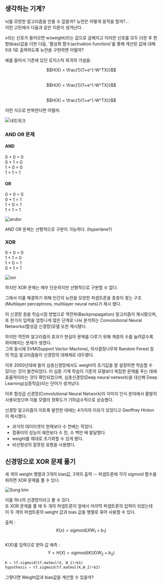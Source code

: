 ## 생각하는 기계?

뇌를 모방한 알고리즘을 만들 수 없을까? 뉴런은 어떻게 동작을 할까?...  
이런 고민에서 다음과 같은 이론이 생겨난다.  

x라는 신호가 들어오면 w(weight)라는 값으로 곱해지고 이러한 신호를 모두 더한 후 편향(bias)값을 더한 다음, '활성화 함수(activation function)'를 통해 계산된 값에 대해 0과 1로 출력하도록 뉴런을 구현하면 어떨까?

예를 들어서 기존에 있던 로지스틱 회귀의 가설을:

$$H(X) = \frac{1}{1+e^{-W^TX}}$$  
$$H(X) = \frac{1}{1+e^{-W^TX}}$$  
$$H(X) = \frac{1}{1+e^{-W^TX}}$$  

이런 식으로 반복한다면 어떨까.

![네트워크](https://raw.githubusercontent.com/nyanye/Study-Data-Science/master/images/network.PNG)

### AND OR 문제

#### AND

0 + 0 = 0  
0 + 1 = 0  
1 + 0 = 0  
1 + 1 = 1

#### OR

0 + 0 = 0  
0 + 1 = 1  
1 + 0 = 1  
1 + 1 = 1

![andor](https://raw.githubusercontent.com/nyanye/Study-Data-Science/master/images/andor.PNG)

AND OR 문제는 선형적으로 구분이 가능하다. (hyperlane?)  

### XOR

0 + 0 = 0  
1 + 1 = 0  
1 + 0 = 1  
0 + 1 = 1

![xor](https://raw.githubusercontent.com/nyanye/Study-Data-Science/master/images/xor.PNG)

하지만 XOR 문제는 매우 단순하지만 선형적으로 구분할 수 없다.  

그래서 이를 해결하기 위해 인간의 뉴런을 모방한 퍼셉트론을 층층이 쌓는 구조(Multilayer perceptrons, multilayer neural nets)가 제시 됐다.

이 신경망 층을 학습시킬 방법으로 역전파(Backpropagation) 알고리즘이 제시됐으며, 또 한가지 입력을 엄청나게 많은 단계로 나눠 분석하는 Convolutional Neural Networks(합성곱 신경망)모델 또한 제시됐다.  

하지만 역전파 알고리즘의 효과가 현실의 문제를 다루기 위해 계층의 수를 늘려갈수록 희미해지는 문제가 생겼다.  
그와 동시에 SVM(Support Vector Machine), 의사결정나무와 Random Forest 등의 학습 알고리즘들이 신경망의 대체제로 대두됐다.  

이후 2000년대에 들어 심층신경망에서도 weight의 초기값을 잘 설정하면 학습할 수 있다는 것이 발견되었다. 이 심층 기계 학습이 기존의 모델보다 복잡한 문제를 푸는 데에 효율적이라는 것이 확인되었으며, 심층신경망(Deep neural network)을 대신해 Deep Learning(심층학습)라는  단어가 생겨났다.

이후 합성곱 신경망(Convolutional Neural Network)이 이미지 인식 분야에서 활발히 사용되었으며 이들 모델의 정확도가 기하급수적으로 상승했다.

신경망 알고리즘이 이토록 발전한 데에는 4가지의 이유가 있었다고 Geoffrey Hinton이 제시했다.  

- 과거의 데이터셋이 현재보다 수 천배는 작았다.  
- 컴퓨터의 성능이 예전보다 수 천, 수 백만 배 발달했다.  
- weight를 제대로 초기화할 수 있게 됐다.  
- 비선형성의 잘못된 유형을 사용했다.

## 신경망으로 XOR 문제 풀기

세 개의 weight 행렬과 3개의 bias값, 3개의 출력 -- 퍼셉트론에 각각 sigmoid 함수를 취하면 XOR 문제를 풀 수 있다.  

![Sung kim](https://github.com/nyanye/Study-Data-Science/blob/master/images/forward.PNG)

이를 하나의 신경망이라고 볼 수 있다.  
또 XOR 문제를 풀 때 두 개의 퍼셉트론이 앞에서 마지막 퍼셉트론의 입력이 되었는데 이 두 개의 퍼셉트론의 weight 값과 bias 값을 행렬로 묶어 사용할 수 있다.

출력 : $$K(x) = sigmoid(XW_1+b_1)$$  
K(X)를 입력으로 받아 값 예측 : $$Y=H(X) = sigmoid(K(X)W_2+b_2)$$

```python
K = tf.sigmoid(tf.matmul(X, W_1)+b1)
hypothesis = tf.sigmoid(tf.matmul(K,W_2)+b2)
```

그렇다면 Weight값과 bias값을 계산할 수 있을까?

